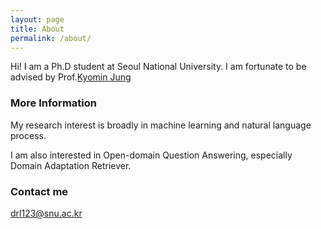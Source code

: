 ```yaml
---
layout: page
title: About
permalink: /about/
---
```


Hi! I am a Ph.D student at Seoul National University. I am fortunate to be advised by Prof.[Kyomin Jung](http://milab.snu.ac.kr/kjung/index.html)

### More Information

My research interest is broadly in machine learning and natural language process. 

I am also interested in Open-domain Question Answering, especially Domain Adaptation Retriever.

### Contact me

[drl123@snu.ac.kr](mailto:drl123@snu.ac.kr)
